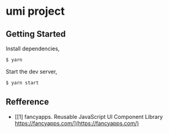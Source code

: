 # umi project

## Getting Started

Install dependencies,

```bash
$ yarn
```

Start the dev server,

```bash
$ yarn start
```

## Refference

- [[1] fancyapps. Reusable JavaScript UI Component Library https://fancyapps.com/](https://fancyapps.com/)
